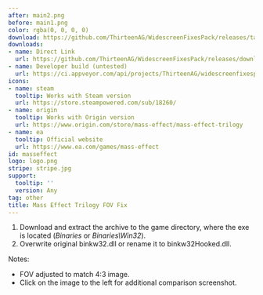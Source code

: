 ```yaml
---
after: main2.png
before: main1.png
color: rgba(0, 0, 0, 0)
download: https://github.com/ThirteenAG/WidescreenFixesPack/releases/tag/masseffect
downloads:
- name: Direct Link
  url: https://github.com/ThirteenAG/WidescreenFixesPack/releases/download/masseffect/MassEffectTrilogy.FOVFix.zip
- name: Developer build (untested)
  url: https://ci.appveyor.com/api/projects/ThirteenAG/widescreenfixespack/artifacts/MassEffectTrilogy.FOVFix.zip?branch=master
icons:
- name: steam
  tooltip: Works with Steam version
  url: https://store.steampowered.com/sub/18260/
- name: origin
  tooltip: Works with Origin version
  url: https://www.origin.com/store/mass-effect/mass-effect-trilogy
- name: ea
  tooltip: Official website
  url: https://www.ea.com/games/mass-effect
id: masseffect
logo: logo.png
stripe: stripe.jpg
support:
  tooltip: ''
  version: Any
tag: other
title: Mass Effect Trilogy FOV Fix
---
```


1. Download and extract the archive to the game directory, where the exe is located (*Binaries* or *Binaries\Win32*).
2. Overwrite original binkw32.dll or rename it to binkw32Hooked.dll.

Notes:

* FOV adjusted to match 4:3 image.
* Click on the image to the left for additional comparison screenshot.
